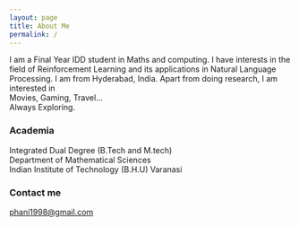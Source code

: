 ```yaml
---
layout: page
title: About Me
permalink: /
---
```

I am a Final Year IDD student in Maths and computing. I have interests in the field of Reinforcement Learning and its applications in Natural Language Processing. I am from Hyderabad, India. Apart from doing research, I am interested in  
Movies, Gaming, Travel...  
Always Exploring.  
### Academia
Integrated Dual Degree (B.Tech and M.tech)  
Department of Mathematical Sciences  
Indian Institute of Technology (B.H.U) Varanasi

### Contact me

[phani1998@gmail.com](mailto:phani1998@gmail.com) 